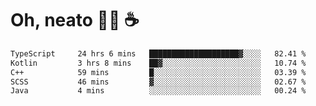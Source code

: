 # Oh, neato 🧑‍💻 ☕

<!--START_SECTION:waka-->

```txt
TypeScript     24 hrs 6 mins   ████████████████████▓░░░░   82.41 %
Kotlin         3 hrs 8 mins    ██▓░░░░░░░░░░░░░░░░░░░░░░   10.74 %
C++            59 mins         █░░░░░░░░░░░░░░░░░░░░░░░░   03.39 %
SCSS           46 mins         ▓░░░░░░░░░░░░░░░░░░░░░░░░   02.67 %
Java           4 mins          ░░░░░░░░░░░░░░░░░░░░░░░░░   00.24 %
```

<!--END_SECTION:waka-->
